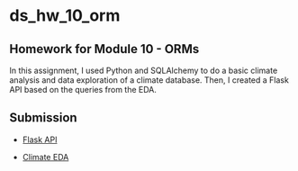 # ds_hw_10_orm

## Homework for Module 10 - ORMs

In this assignment, I used Python and SQLAlchemy to do a basic climate analysis and data exploration of a climate database. Then, I created a Flask API based on the queries from the EDA.

## Submission

* [Flask API](/SurfsUp/SurfsUp.py)

* [Climate EDA](/SurfsUp/climate.ipynb)
